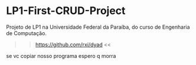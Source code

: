 # LP1-First-CRUD-Project
Projeto de LP1 na Universidade Federal da Paraíba, do curso de Engenharia de Computação.
>> https://github.com/rxi/dyad <<

se vc copiar nosso programa espero q morra
